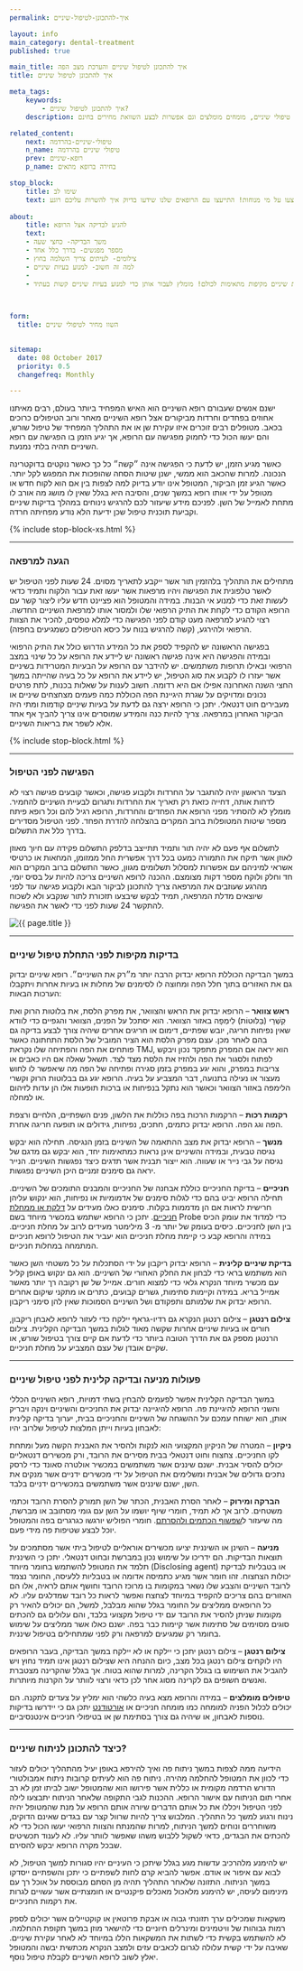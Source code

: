```yaml
---
permalink: איך-להתכונן-לטיפול-שיניים

layout: info
main_category: dental-treatment
published: true

main_title: איך להתכונן לטיפול שיניים והערכת מצב הפה
title: איך להתכונן לטיפול שיניים

meta_tags:
    keywords:
        - איך להתכונן לטיפול שיניים?
    description: איך להתכונן לטיפול שיניים ואיזה בדיקות מקדימות עוברים לפני שמתחילים בכלל טיפולים, מחירונים מפורטים של טיפולי שיניים, מומחים מומלצים וגם אפשרות לבצע השוואת מחירים בחינם

related_content:
    next: טיפולי-שיניים-בהרדמה
    n_name: טיפולי שיניים בהרדמה
    prev: רופא-שיניים
    p_name: בחירה ברופא מתאים

stop_block: 
    title: שימו לב
    text: אם התחושה שיש לכם לפני המפגש עם רופא השיניים הקבוע שלכם היא מועקה, יכול להיות שאתם צריכים להחליף את רופא השיניים. היום, יותר מתמיד, ישנן טכניקות מתקדמות להפגת המתחים כך שהטיפולים יתבצעו על מי מנוחות! התייעצו עם הרופאים שלנו שידעו בדיוק איך להשרות עליכם רוגע.
    
about:
    title: להגיע לבדיקה אצל הרופא
    text: 
    - משך הבדיקה- כחצי שעה
    - מספר מפגשים- בדרך כלל אחד
    - צילומים- לעיתים צריך השלמה בחוץ
    - למה זה חשוב- למנוע בעיות שיניים
    - 
    - בדיקות תקופתיות ובדיקות שיניים מקיפות מתאימות לכולם! מומלץ לעבור אותן כדי למנוע בעיות שיניים קשות בעתיד.

   

form:
  title: השוו מחיר לטיפולי שיניים

  
sitemap: 
  date: 08 October 2017
  priority: 0.5
  changefreq: Monthly

---
```

ישנם אנשים שעבורם רופא השיניים הוא האיש המפחיד ביותר בעולם, רבים מאיתנו אחוזים בפחדים וחרדות מביקורים אצל רופא השיניים מאחר ורוב הטיפולים כרוכים בכאב. מטופלים רבים זוכרים איזו עקירת שן או את התהליך המפחיד של טיפול שורש, והם יעשו הכול כדי לחמוק מפגישה עם הרופא, אך יגיע הזמן בו הפגישה עם רופא השיניים תהיה בלתי נמנעת.

כאשר מגיע הזמן, יש לדעת כי הפגישה אינה ״קשה״ כל כך כאשר נוקטים בדוקטרינה הנכונה. למרות שהכאב הוא ממשי, ישנן שיטות הסחה שהופכות את המפגש לקל יותר. כאשר הגיע זמן הביקור, המטופל אינו יודע בדיוק למה לצפות בין אם הוא לקוח חדש או מטופל על ידי אותו רופא במשך שנים, והסיבה היא בגלל שאין לו מושג מה אורב לו מתחת לאמייל של השן. לפניכם מידע שיעזור לכם להרגיש נינוחים במהלך בדיקות שיניים וקביעת תוכנית טיפול שכן ידיעת הלא נודע מפחיתה חרדה.

 {% include stop-block-xs.html %}  

- - - - - -

###  הגעה למרפאה

מתחילים את התהליך בלהזמין תור אשר ייקבע לתאריך מסוים. 24 שעות לפני הטיפול יש לאשר טלפונית את הפגישה ויהיו מרפאות אשר יעשו זאת עבור הלקוח ותמיד כדאי לעשות זאת כדי למנוע אי הבנות. במידה והמטופל הוא פציינט חדש עליו ליצור קשר עם הרופא הקודם כדי לקחת את התיק הרפואי שלו ולמסור אותו למרפאת השיניים החדשה. רצוי להגיע למרפאה מעט קודם לפני הפגישה כדי למלא טפסים, להכיר את הצוות הרפואי ולהירגע, (קשה להרגיש בנוח על כיסא הטיפולים כשמגיעים בחפזה). 

בפגישה הראשונה יש להקפיד לספק את כל המידע הדרוש כולל את התיק הרפואי ובמידה והפגישה היא אינה פגישה ראשונה יש ליידע את הרופא על כל שינוי במצב הרפואי ובאילו תרופות משתמשים. יש להידבר עם הרופא על הבעיות המטרידות בשיניים אשר יעזרו לו לקבוע את סוג הטיפול, יש ליידע את הרופא על כל בעיה שהייתה במשך החצי השנה האחרונה אפילו אם היא רדומה. חשוב לענות על שאלות בכנות, לתת פרטים נכונים ומדויקים על שגרת היגיינת הפה הכוללת כמה פעמים מצחצחים שיניים או מעבירים חוט דנטאלי. יתכן כי הרופא ירצה גם לדעת על בעיות שיניים קודמות ומתי היה הביקור האחרון במרפאה. צריך להיות כנה והמידע שמוסרים אינו צריך להביך אף אחד אלא לשפר את בריאות השיניים.

 {% include stop-block.html %}  

- - - - - -

###  הפגישה לפני הטיפול

הצעד הראשון יהיה להתגבר על החרדות ולקבוע פגישה, וכאשר קובעים פגישה רצוי לא לדחות אותה, דחייה כזאת רק תאריך את החרדות ותגרום לבעיית השיניים להחמיר. מומלץ לא להסתיר מפני הרופא את הפחדים והחרדות, הרופא רגיל להם וכל רופא פיתח מספר שיטות המטופלות ברוב המקרים בהצלחה להדרת הפחד. לפני הטיפול מסדירים בדרך כלל את התשלום. 

לתשלום אף פעם לא יהיה תור ותמיד תתייצב בדלפק התשלום פקידה עם חיוך מאוזן לאוזן אשר תיקח את התמורה כמעט בכל דרך אפשרית החל ממזומן, המחאות או כרטיסי אשראי למיניהם עם אפשרות למסלול תשלומים מגוון, כאשר התשלום ברוב המקרים הוא חד וחלק ולוקח מספר דקות מצומצם. ההכנה לרופא השיניים צריכה להיות על בסיס יומי, מהרגע שעוזבים את המרפאה צריך להתכונן לביקור הבא ולקבוע פגישה עוד לפני שיוצאים מדלת המרפאה, תמיד לבקש שיבצעו תזכורת לתור שנקבע ולא לשכוח להתקשר 24 שעות לפני כדי לאשר את הפגישה. 


 ![{{ page.title }}](/images/articles/dental-treatment.jpg)  

- - - - - -

###  בדיקות מקיפות לפני התחלת טיפול שיניים

במשך הבדיקה הכוללת הרופא יבדוק הרבה יותר מ״רק את השיניים״. רופא שיניים יבדוק גם את האזורים בתוך חלל הפה ומחוצה לו לסימנים של מחלות או בעיות אחרות ויתקבלו הערכות הבאות:

**ראש צוואר** – הרופא יבדוק את הראש והצוואר, את מפרק הלסת, את בלוטות הרוק ואת קִשְׁרֵי (בַּלּוּטוֹת) לִימְפָה באזור הצוואר. הוא יסתכל על הפנים, הצוואר והגפיים כדי לוודא שאין נפיחות חריגה, יובש שפתיים, דימום או חריגים אחרים שיהיה צורך לבצע בדיקה גם בהם לאחר מכן. עצם מפרק הלסת הוא הציר המוביל של הלסת התחתונה כאשר פותחים את הפה והפתיחה שלו נקראת TMJ, הוא יראה אם המפרק מתפקד נכון ויבקש לפתוח ולסגור את הפה ולהזיז את הלסת מצד לצד. תשאל שאלה אם היו כאבים או צריבות במפרק, והוא יגע במפרק בזמן סגירה ופתיחה של הפה מה שיאפשר לו לחוש מעצור או נעילה בתנועה, דבר המצביע על בעיה. הרופא יגע גם בבלוטות הרוק וקשרי הלימפה באזור הצוואר וכאשר הוא נתקל בנפיחות או ברכות תופעות אלו הן עדות לזיהום או למחלה.

**רקמות רכות** – הרקמות הרכות בפה כוללות את הלשון, פנים השפתיים, הלחיים ורצפת הפה וגג הפה. הרופא יבדוק כתמים, חתכים, נפיחות, גידולים או תופעה חריגה אחרת.

**מנשך** – הרופא יבדוק את מצב ההתאמה של השיניים בזמן הנגיסה. תחילה הוא יבקש נגיסה טבעית, ובמידה והשיניים אינן נראות כמתאימות יחד, הוא יבקש גם מדגם של נגיסה על גבי נייר או שעווה. הוא ייצור תבנית אשר תדגים כיצד נפגשות השיניים. הנייר יראה גם סימנים זמניים היכן השיניים נפגשות.

**חניכיים** – בדיקת החניכיים כוללת אבחנה של החניכיים והמבנים התומכים של השיניים. תחילה הרופא יביט בהם כדי לגלות סימנים של אדמומיות או נפיחות, הוא ינקוש עליהן חרישית לראות אם הן מדממות בקלות. סימנים כאלו מעידים על [דלקת או ממחלת חניכיים](/דלקת-חניכיים). יתכן כי הרופא ישתמש במכשיר מיוחד בשם Probe כדי למדוד את עומק הכיס בין השן לחניכיים. כיסים בעומק של יותר מ- 3 מילימטר מעידים לרוב על מחלת חניכיים. במידה והרופא קבע כי קיימת מחלת חניכיים הוא יעביר את הטיפול לרופא חניכיים המתמחה במחלות חניכיים.

**בדיקת שיניים קלינית** – הרופא יבדוק ריקבון על ידי הסתכלות על כל משטחי השן כאשר הוא משתמש בראי כדי לבחון את החלק האחורי של השיניים. הוא גם ינקוש באופן קליל עם מכשיר מיוחד הנקרא גלאי כדי למצוא חורים. אמייל של שן רקובה רך יותר מאשר אמייל בריא. במידה וקיימות סתימות, גשרים קבועים, כתרים או מתקני שיקום אחרים הרופא יבדוק את שלמותם ותפקודם ושל השיניים הסמוכות שאין להן סימני ריקבון.

**צילום רנטגן** – צילום רנטגן הנקרא גם רדיו-גראף יילקח כדי לעזור לרופא לאבחן ריקבון, חורים או בעיות שיניים אחרות שקשה מאוד לגלות במשך הבדיקה הקלינית. צילום הרנטגן מספק גם את הדרך הטובה ביותר כדי לדעת אם קיים צורך בטיפול שורש, או שקיים אובדן של עצם המצביע על מחלת חניכיים.
- - - - - -

###  פעולות מניעה ובדיקה קלינית לפני טיפול שיניים

במשך הבדיקה הקלינית אפשר לפעמים להבחין בשתי דמויות, רופא השיניים הכללי והשני הרופא להיגיינת פה. הרופא להיגיינה יבדוק את החניכיים והשיניים וינקה ויבריק אותן, הוא ישוחח עמכם על ההשגחה של השיניים והחניכיים בבית, יערוך בדיקה קלינית לאבחון בעיות וייתן המלצות לטיפול שלרוב יהיו:

**ניקיון** – המטרה של הניקיון המקצועי הוא לנקות ולהסיר את האבנית הקשה מעל ומתחת לקו החניכיים. צחצוח וחוט דנטאלי בבית מסירים את הרובד, ורק מכשירים דנטאליים יכולים להסיר אבנית. ישנם שיננים אשר משתמשים במכשיר אולטרה סאונד כדי לרסק נתכים גדולים של אבנית ומשלימים את הטיפול על ידי מכשירים ידניים אשר מנקים את השן, ישנם שיננים אשר משתמשים במכשירים ידניים בלבד.

**הברקה ומירוק** – לאחר הסרת האבנית, הכתר של השן תמורק להסרת הרובד וכתמי משטחים. לרוב אך לא תמיד, חומרי שיוף יושמו על השן עם גומי מסתובב או מברשת, מה שיעזור ל[שפשוף הכתמים ולהסרתם](/הסרת-כתמים-בשיניים). חומרי הפוליש יורגשו כגרגרים בפה והמטופל יוכל לבצע שטיפות פה מידי פעם.

**מניעה** – השינן או השיננית יציעו מכשירים אוראליים לטיפול ביתי אשר מסתמכים על תוצאות הבדיקות. הם ידריכו על שימוש נכון במברשת ובחוט דנטאלי. יתכן כי השיננית תלמד את המטופל להשתמש בחומר מיוחד (Disclosing agent) או בטבליות לבדיקת יכולות הצחצוח. זהו חומר אשר מגיע כתמיסה אדומה או בטבליות ללעיסה, החומר נצמד לרובד השיניים והצבע שלו נשאר במקומות בו מרוכז הרובד וחושף אותם לראיה, אלו הם האזורים בהם צריכים להקפיד במיוחד לצחצח ואפשר לראות כל רובד שמדלגים עליו. לא כל הרופאים ממליצים על החומר בגלל שהוא מבלבל, למשל, הם יכולים להאיר רק מקומות שניתן להסיר את הרובד עם ידי טיפול מקצועי בלבד, והם עלולים גם להכתים סוגים מסוימים של סתימות אשר קיימות כבר בפה. ישנם כאלו אשר ממליצים על שימוש בחומר רק שמגיעים למרפאה ורק לפני שמתחילים בטיפול שיננית.

**צילום רנטגן** – צילום רנטגן יתכן כי יילקח או לא יילקח במשך הבדיקה, בעבר הרופאים היו לוקחים צילום רנטגן בכל מצב, כיום ההנחה היא שצילום רנטגן אינו תמיד נחוץ ויש להגביל את השימוש בו בגלל הקרינה, למרות שהוא בטוח. אך בגלל שהקרינה מצטברת ואנשים חשופים גם לקרינה מסוג אחר לכן כדאי ורצוי לוותר על הקרנות מיותרות.

**טיפולים מומלצים** – במידה והרופא מצא בעיה כלשהי הוא ימליץ על צעדים לתקנה. הם יכולים לכלול הפניה למומחה כמו מומחה חניכיים או [אורטודנט](/אורטודנט) יתכן גם כי יידרשו בדיקות נוספות לאבחון, או שיהיה גם צורך בסתימת שן או בטיפולי חניכיים אינטנסיביים.
- - - - - -

###  כיצד להתכונן לניתוח שיניים?

הידיעה ממה לצפות במשך ניתוח פה ואיך להירפא באופן יעיל מהתהליך יכולים לעזור כדי לכוון את המטופל להחלמה מהירה. ניתוח פה הוא לעיתים קרובות ניתוח אמבולטורי הדורש הרדמה מקומית או כללית אשר פירושו הוא שהמטופל ישוב לביתו זמן לא רב אחרי תום הניתוח עם אישור הרופא. ההכנות לגבי התקופה שלאחר הניתוח יתבצעו לילה לפני הטיפול ויכללו את כל אותם הדברים שיורה אותם הרופא על מנת שהמטופל יהיה נינוח ורגוע למשך כל התהליך. המלבוש צריך להיות שרוול קצר עם בגדים שאינם הדוקים, משוחררים ונוחים למשך הניתוח, למרות שהמנתח והצוות הרפואי יעשו הכול כדי לא להכתים את הבגדים, כדאי לשקול ללבוש משהו שאפשר לוותר עליו. לא לענוד תכשיטים שבכל מקרה הרופא יבקש להסירם. 

יש להימנע מלהרכיב עדשות מגע בגלל שיתכן כי העיניים יהיו סגורות למשך הטיפול, לא לבוא עם איפור או אודם. אפשר להביא קרם לחות לשפתיים כי יתכן והשפתיים ייסדקו במשך הניתוח. התזונה שלאחר התהליך תהיה מן הסתם מבוססת על אוכל רך עם מינימום לעיסה, יש להימנע מלאכול מאכלים פיקנטיים או חומצתיים אשר עשויים לגרות את רקמות החניכיים. 

משקאות שמכילים ערך תזונתי גבוה או אבקת פרוטאין או קוקטיילים אשר יכולים לספק רמות גבוהות של וויטמינים ומינרלים חיוניים כדי להישאר מוזן במשך תקופת ההחלמה. לא להשתמש בקשית כדי לשתות את המשקאות הללו במיוחד לא לאחר עקירת שיניים. שאיבה על ידי קשית עלולה לגרום לכאבים עזים ולמצב הנקרא מכתשית יבשה והמטופל יאלץ לשוב לרופא השיניים לקבלת טיפול נוסף.